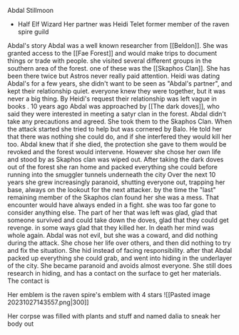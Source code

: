 Abdal Stillmoon 
- Half Elf Wizard
Her partner was Heidi Telet
former member of the raven spire guild

Abdal's story
	Abdal was a well known researcher from [[Beldon]]. She was granted access to the [[Fae Forest]] and would make trips to document things or trade with people. she visited several different groups in the southern area of the forest. one of these was the [[Skaphos Clan]]. She has been there twice but Astros never really paid attention. Heidi was dating Abdal's for a few years, she didn't want to be seen as "Abdal's partner", and kept their relationship quiet. everyone knew they were together, but it was never a big thing. By Heidi's request their relationship was left vague in books
	.
	10 years ago Abdal was approached by [[The dark doves]], who said they were interested in meeting a satyr clan in the forest. Abdal didn't take any precautions and agreed. She took them to the Skaphos Clan. When the attack started she tried to help but was cornered by Balo. He told her that there was nothing she could do, and if she interfered they would kill her too. Abdal knew that if she died, the protection she gave to them would be revoked and the forest would intervene. However she chose her own life and stood by as Skaphos clan was wiped out. After taking the dark doves out of the forest she ran home and packed everything she could before running into the smuggler tunnels underneath the city
	Over the next 10 years she grew increasingly paranoid, shutting everyone out, trapping her base, always on the lookout for the next attacker. by the time the "last" remaining member of the Skaphos clan found her she was a mess. That encounter would have always ended in a fight. she was too far gone to consider anything else.
	The part of her that was left was glad, glad that someone survived and could take down the doves, glad that they could get revenge. in some ways glad that they killed her. In death her mind was whole again.
	 Abdal was not evil, but she was a coward, and did nothing during the attack. She chose her life over others, and then did nothing to try and fix the situation. She hid instead of facing responsibility. 
    after that Abdal packed up everything she could grab, and went into hiding in the underlayer of the city. She became paranoid and avoids almost everyone. She still does research in hiding, and has a contact on the surface to get her materials. The contact is 

Her emblem is the raven spire's emblem with 4 stars
![[Pasted image 20231027143557.png|300]]


Her corpse was filled with plants and stuff and named dalia to sneak her body out

